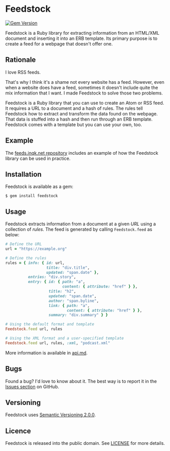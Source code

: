 # Feedstock

[![Gem Version][gem-badge]][gem-link]

[gem-badge]: https://badge.fury.io/rb/feedstock.svg
[gem-link]: https://rubygems.org/gems/feedstock

Feedstock is a Ruby library for extracting information from an HTML/XML document
and inserting it into an ERB template. Its primary purpose is to create a feed
for a webpage that doesn't offer one.

## Rationale

I love RSS feeds.

That's why I think it's a shame not every website has a feed. However, even when
a website does have a feed, sometimes it doesn't include quite the mix
information that I want. I made Feedstock to solve those two problems.

Feedstock is a Ruby library that you can use to create an Atom or RSS feed. It
requires a URL to a document and a hash of rules. The rules tell Feedstock how
to extract and transform the data found on the webpage. That data is stuffed
into a hash and then run through an ERB template. Feedstock comes with a
template but you can use your own, too.

## Example

The [feeds.inqk.net repository][example] includes an example of how the
Feedstock library can be used in practice.

[example]: https://github.com/pyrmont/feeds.inqk.net/tree/4a95a438f8d3a707db7946238181ab76c029ee77/src/input
"An example of using the Feedstock library"

## Installation

Feedstock is available as a gem:

```shell
$ gem install feedstock
```

## Usage

Feedstock extracts information from a document at a given _URL_ using a
collection of _rules_. The feed is generated by calling `Feedstock.feed` as
below:

```ruby
# Define the URL
url = "https://example.org"

# Define the rules
rules = { info: { id: url,
                  title: "div.title",
                  updated: "span.date" },
          entries: "div.story",
          entry: { id: { path: "a",
                         content: { attribute: "href" } },
                   title: "h2",
                   updated: "span.date",
                   author: "span.byline",
                   link: { path: "a",
                           content: { attribute: "href" } },
                   summary: "div.summary" } }

# Using the default format and template
Feedstock.feed url, rules

# Using the XML format and a user-specified template
Feedstock.feed url, rules, :xml, "podcast.xml"
```

More information is available in [api.md].

[api.md]: https://github.com/pyrmont/feedstock/blob/master/api.md

## Bugs

Found a bug? I'd love to know about it. The best way is to report it in the
[Issues section][ghi] on GitHub.

[ghi]: https://github.com/pyrmont/feedstock/issues

## Versioning

Feedstock uses [Semantic Versioning 2.0.0][sv2].

[sv2]: http://semver.org/

## Licence

Feedstock is released into the public domain. See [LICENSE][] for more details.

[LICENSE]: https://github.com/pyrmont/feedstock/blob/master/LICENSE
